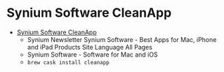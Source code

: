 # Synium Software CleanApp
- [Synium Software CleanApp](https://www.syniumsoftware.com/cleanapp)
  -  Synium Newsletter Synium Software - Best Apps for Mac, iPhone and iPad Products Site Language All Pages
  - Synium Software - Software for Mac and iOS
  - `brew cask install cleanapp`
